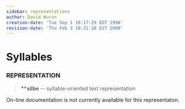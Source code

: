 ```yaml
---
sidebar: representations
author: David Huron
creation-date: 'Tue Sep 1 10:17:29 EDT 1998'
revision-date: 'Thu Feb 3 10:31:10 EST 2000'
---
```



Syllables
====================================

### REPRESENTATION

> **\*\*silbe** \-- syllable-oriented text representation

On-line documentation is not currently available for this representaton.

